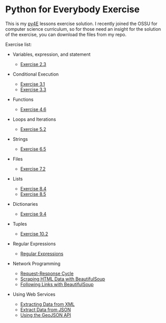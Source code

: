 # Python for Everybody Exercise
This is my [py4E](https://www.py4e.com/) lessons exercise solution. 
I recently joined the OSSU for computer science curriculum, so for those need an insight for the solution of the exercise, you can download the files from my repo.

Exercise list:
- Variables, expression, and statement 
  - [Exercise 2.3](https://github.com/ferdiokt/py4Eexercise/blob/main/exercise2_3.py)

- Conditional Execution
  - [Exercise 3.1](https://github.com/ferdiokt/py4Eexercise/blob/main/exercise3_1.py)
  - [Exercise 3.3](https://github.com/ferdiokt/py4Eexercise/blob/main/exercise3_3.py)

- Functions
  - [Exercise 4.6](https://github.com/ferdiokt/py4Eexercise/blob/main/exercise4_6.py)

- Loops and Iterations
  - [Exercise 5.2](https://github.com/ferdiokt/py4Eexercise/blob/main/exercise5_2.py)

- Strings
  - [Exercise 6.5](https://github.com/ferdiokt/py4Eexercise/blob/main/exercise6_5.py)

- Files
  - [Exercise 7.2](https://github.com/ferdiokt/py4Eexercise/blob/main/exercise7_2.py)

- Lists
  - [Exercise 8.4](https://github.com/ferdiokt/py4Eexercise/blob/main/exercise8_4.py)
  - [Exercise 8.5](https://github.com/ferdiokt/py4Eexercise/blob/main/exercise8_5.py)

- Dictionaries
  - [Exercise 9.4](https://github.com/ferdiokt/py4Eexercise/blob/main/exercise9_4.py)

- Tuples
  - [Exercise 10.2](https://github.com/ferdiokt/py4Eexercise/blob/main/exercise10_2.py)

- Regular Expressions
  - [Regular Expressions](https://github.com/ferdiokt/py4Eexercise/blob/main/exercise11_1.py)

- Network Programming
  - [Request-Response Cycle](https://github.com/ferdiokt/py4Eexercise/blob/main/exercise12_1.py)
  - [Scraping HTML Data with BeautifulSoup](https://github.com/ferdiokt/py4Eexercise/blob/main/exercise12_2.py)
  - [Following Links with BeautifulSoup](https://github.com/ferdiokt/py4Eexercise/blob/main/exercise12_3.py)
  
- Using Web Services
  - [Extracting Data from XML](https://github.com/ferdiokt/py4Eexercise/blob/main/exercise13_1.py)
  - [Extract Data from JSON](https://github.com/ferdiokt/py4Eexercise/blob/main/exercise13_2.py)
  - [Using the GeoJSON API](https://github.com/ferdiokt/py4Eexercise/blob/main/exercise13_3.py)
